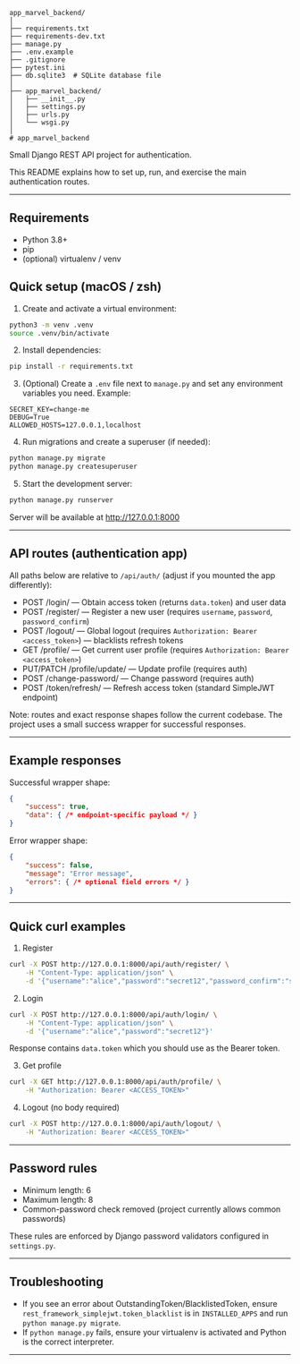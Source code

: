 
```
app_marvel_backend/
│
├── requirements.txt
├── requirements-dev.txt
├── manage.py
├── .env.example
├── .gitignore
├── pytest.ini
├── db.sqlite3  # SQLite database file
│
├── app_marvel_backend/
│   ├── __init__.py
│   ├── settings.py
│   ├── urls.py
│   └── wsgi.py
│
# app_marvel_backend
```

Small Django REST API project for authentication.

This README explains how to set up, run, and exercise the main authentication routes.

---

## Requirements

- Python 3.8+
- pip
- (optional) virtualenv / venv

## Quick setup (macOS / zsh)

1. Create and activate a virtual environment:

```bash
python3 -m venv .venv
source .venv/bin/activate
```

2. Install dependencies:

```bash
pip install -r requirements.txt
```

3. (Optional) Create a `.env` file next to `manage.py` and set any environment variables you need. Example:

```env
SECRET_KEY=change-me
DEBUG=True
ALLOWED_HOSTS=127.0.0.1,localhost
```

4. Run migrations and create a superuser (if needed):

```bash
python manage.py migrate
python manage.py createsuperuser
```

5. Start the development server:

```bash
python manage.py runserver
```

Server will be available at http://127.0.0.1:8000

---

## API routes (authentication app)

All paths below are relative to `/api/auth/` (adjust if you mounted the app differently):

- POST /login/ — Obtain access token (returns `data.token`) and user data
- POST /register/ — Register a new user (requires `username`, `password`, `password_confirm`)
- POST /logout/ — Global logout (requires `Authorization: Bearer <access_token>`) — blacklists refresh tokens
- GET  /profile/ — Get current user profile (requires `Authorization: Bearer <access_token>`)
- PUT/PATCH /profile/update/ — Update profile (requires auth)
- POST /change-password/ — Change password (requires auth)
- POST /token/refresh/ — Refresh access token (standard SimpleJWT endpoint)

Note: routes and exact response shapes follow the current codebase. The project uses a small success wrapper for successful responses.

---

## Example responses

Successful wrapper shape:

```json
{
    "success": true,
    "data": { /* endpoint-specific payload */ }
}
```

Error wrapper shape:

```json
{
    "success": false,
    "message": "Error message",
    "errors": { /* optional field errors */ }
}
```

---

## Quick curl examples

1) Register

```bash
curl -X POST http://127.0.0.1:8000/api/auth/register/ \
    -H "Content-Type: application/json" \
    -d '{"username":"alice","password":"secret12","password_confirm":"secret12"}'
```

2) Login

```bash
curl -X POST http://127.0.0.1:8000/api/auth/login/ \
    -H "Content-Type: application/json" \
    -d '{"username":"alice","password":"secret12"}'
```

Response contains `data.token` which you should use as the Bearer token.

3) Get profile

```bash
curl -X GET http://127.0.0.1:8000/api/auth/profile/ \
    -H "Authorization: Bearer <ACCESS_TOKEN>"
```

4) Logout (no body required)

```bash
curl -X POST http://127.0.0.1:8000/api/auth/logout/ \
    -H "Authorization: Bearer <ACCESS_TOKEN>"
```

---

## Password rules

- Minimum length: 6
- Maximum length: 8
- Common-password check removed (project currently allows common passwords)

These rules are enforced by Django password validators configured in `settings.py`.

---

## Troubleshooting

- If you see an error about OutstandingToken/BlacklistedToken, ensure `rest_framework_simplejwt.token_blacklist` is in `INSTALLED_APPS` and run `python manage.py migrate`.
- If `python manage.py` fails, ensure your virtualenv is activated and Python is the correct interpreter.

---